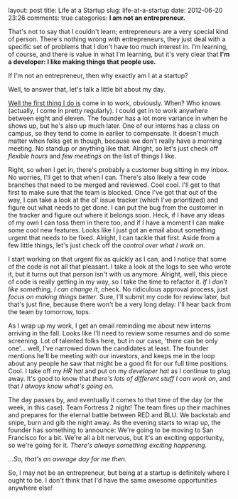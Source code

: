 layout: post
title: Life at a Startup
slug: life-at-a-startup
date: 2012-06-20 23:26
comments: true
categories: 
**I am not an entrepreneur.**

That's not to say that I couldn't learn; entrepreneurs are a very special kind of person. There's nothing wrong with entrepreneurs, they just deal with a specific set of problems that I don't have too much interest in. I'm learning, of course, and there is value in what I'm learning, but it's very clear that **I'm a developer: I like making things that people use.**

If I'm not an entrepreneur, then why exactly am I at a startup?

Well, to answer that, let's talk a little bit about my day.

[Well the first thing I do is](http://www.youtube.com/watch?v=NisCkxU544c) come in to work, obviously. When? Who knows (actually, I come in pretty regularly). I could get in to work anywhere between eight and eleven. The founder has a lot more variance in when he shows up, but he's also up much later. One of our interns has a class on campus, so they tend to come in earlier to compensate. It doesn't much matter when folks get in though, because we don't really have a morning meeting. No standup or anything like that. Alright, so let's just check off *flexible hours* and *few meetings* on the list of things I like.

Right, so when I get in, there's probably a customer bug sitting in my inbox. No worries, I'll get to that when I can. There's also likely a few code branches that need to be merged and reviewed. Cool cool. I'll get to that first to make sure that the team is blocked. Once I've got that out of the way, I can take a look at the ol' issue tracker (which I've prioritized) and figure out what needs to get done. I can put the bug from the customer in the tracker and figure out where it belongs soon. Heck, if I have any ideas of my own I can toss them in there too, and if I have a moment I can make some cool new features. Looks like I just got an email about something urgent that needs to be fixed. Alright, I can tackle that first. Aside from a few little things, let's just check off the *control over what I work on*.

I start working on that urgent fix as quickly as I can, and I notice that some of the code is not all that pleasant. I take a look at the logs to see who wrote it, but it turns out that person isn't with us anymore. Alright, well, this piece of code is really getting in my way, so I take the time to refactor it. *If I don't like something, I can change it*, check. No ridiculous approval process, just *focus on making things better*. Sure, I'll submit my code for review later, but that's just fine, because there won't be a very long delay: I'll hear back from the team by tomorrow, tops.

As I wrap up my work, I get an email reminding me about new interns arriving in the fall. Looks like I'll need to review some resumes and do some screening. Lot of talented folks here, but in our case, 'there can be only one'... well, I've narrowed down the candidates at least. The founder mentions he'll be meeting with our investors, and keeps me in the loop about any people he saw that might be a good fit for our full time positions. Cool. I take off my *HR hat* and put on my *developer hat* as I continue to plug away. It's good to know that *there's lots of different stuff I can work on*, and that *I always know what's going on*.

The day passes by, and eventually it comes to that time of the day (or the week, in this case). Team Fortress 2 night! The team fires up their machines and prepares for the eternal battle between RED and BLU. We backstab and snipe, burn and gib the night away. As the evening starts to wrap up, the founder has something to announce: We're going to be moving to San Francisco for a bit. We're all a bit nervous, but it's an exciting opportunity, so we're going for it. *There's always something exciting happening.*


*...So, that's an average day for me then.*

So, I may not be an entrepreneur, but being at a startup is definitely where I ought to be. I don't think that I'd have the same awesome opportunities anywhere else!
